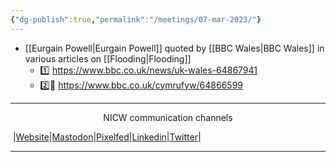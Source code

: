 ```yaml
---
{"dg-publish":true,"permalink":"/meetings/07-mar-2023/"}
---
```



- [[Eurgain Powell\|Eurgain Powell]] quoted by [[BBC Wales\|BBC Wales]] in various articles on [[Flooding\|Flooding]] 
	- 1️⃣ https://www.bbc.co.uk/news/uk-wales-64867941
	- 2️⃣🏴󠁧󠁢󠁷󠁬󠁳󠁿 https://www.bbc.co.uk/cymrufyw/64866599 

***
<p style="text-align: center;">NICW communication channels</p>

󠁧 |[Website](https://nationalinfrastructurecommission.wales)|[Mastodon](https://toot.wales/@NICW)|[Pixelfed](https://pix.toot.wales/NICW)|[Linkedin](https://www.linkedin.com/company/26268509/)|[Twitter](https://twitter.com/InfraCommCymru)|
***
